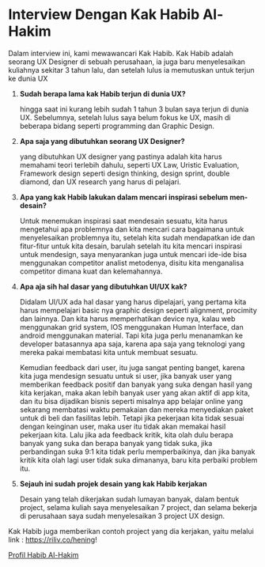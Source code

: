 # Interview Dengan Kak Habib Al-Hakim 

Dalam interview ini, kami mewawancari Kak Habib. Kak Habib adalah seorang UX Designer di sebuah perusahaan, ia juga baru menyelesaikan kuliahnya sekitar 3 tahun lalu, dan setelah lulus ia memutuskan untuk terjun ke dunia UX

1. **Sudah berapa lama kak Habib terjun di dunia UX?**
   
   hingga saat ini kurang lebih sudah 1 tahun 3 bulan saya terjun di dunia UX. Sebelumnya, setelah lulus saya belum fokus ke UX, masih di beberapa bidang seperti               programming dan Graphic Design.

2. **Apa saja yang dibutuhkan seorang UX Designer?**
   
   yang dibutuhkan UX designer yang pastinya adalah kita harus memahami teori terlebih dahulu, seperti UX Law, Uristic Evaluation, Framework design seperti design thinking, design sprint, double diamond, dan UX research yang harus di pelajari.
   
3. **Apa yang kak Habib lakukan dalam mencari inspirasi sebelum men-desain?**
   
   Untuk menemukan inspirasi saat mendesain sesuatu, kita harus mengetahui apa problemnya dan kita mencari cara bagaimana untuk menyelesaikan problemnya itu, setelah kita sudah mendapatkan ide dan fitur-fitur untuk kita desain, barulah setelah itu kita mencari inspirasi untuk mendesign, saya menyarankan juga untuk mencari ide-ide bisa menggunakan competitor analist metodenya, disitu kita menganalisa competitor dimana kuat dan kelemahannya.
   
4. **Apa aja sih hal dasar yang dibutuhkan UI/UX kak?**
   
   Didalam UI/UX ada hal dasar yang harus dipelajari, yang pertama kita harus mempelajari basic nya graphic design seperti alignment, procimity dan lainnya. Dan kita harus memperhatikan device nya, kalau web menggunakan grid system, IOS menggunakan Human Interface, dan android menggunakan material. Tapi kita juga perlu menanamkan ke developer batasannya apa saja, karena apa saja yang teknologi yang mereka pakai membatasi kita untuk membuat sesuatu.
	
   Kemudian feedback dari user, itu juga sangat penting banget, karena kita juga mendesign sesuatu untuk si user, jika banyak user yang memberikan feedback positif dan banyak yang suka dengan hasil yang kita kerjakan, maka akan lebih banyak user yang akan aktif di app kita, dan itu bisa dijadikan bisnis seperti misalnya app  belajar online yang sekarang membatasi waktu pemakaian dan mereka menyediakan paket untuk di beli dan fasilitas lebih. Tetapi jika pekerjaan kita tidak sesuai dengan keinginan user, maka user itu tidak akan memakai hasil pekerjaan kita. Lalu jika ada feedback kritik, kita olah dulu berapa banyak yang suka dan berapa banyak yang tidak suka, jika perbandingan suka 9:1 kita tidak perlu memperbaikinya, dan jika banyak kritik kita olah lagi user tidak suka dimananya, baru kita perbaiki problem itu.

5. **Sejauh ini sudah projek desain yang kak Habib kerjakan**

   Desain yang telah dikerjakan sudah lumayan banyak, dalam bentuk project, selama kuliah saya menyelesaikan 7 project, dan selama bekerja di perusahaan saya sudah        menyelesaikan 3 project UX design.

Kak Habib juga memberikan contoh project yang dia kerjakan, yaitu melalui link : https://riliv.co/hening!

[Profil Habib Al-Hakim](https://www.linkedin.com/mwlite/in/habib-al-hakim-a097aa172)  
